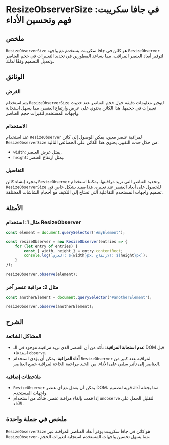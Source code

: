 <!--
Meta Description: # ResizeObserverSize في جافا سكريبت: فهم وتحسين الأداء ## ملخص `ResizeObserverSize` هو كائن في جافا سكريبت يستخدم مع واجهة `ResizeObserver` لتوفير أبع...
Meta Keywords: resizeobserver, العناصر, resizeobserversize, العنصر, استخدام
-->

# ResizeObserverSize في جافا سكريبت: فهم وتحسين الأداء

## ملخص
`ResizeObserverSize` هو كائن في جافا سكريبت يستخدم مع واجهة `ResizeObserver` لتوفير أبعاد العنصر المراقب، مما يساعد المطورين في تحديد التغييرات في حجم العناصر وتعديل التصميم وفقًا لذلك.

## الوثائق
### الغرض
يتم استخدام `ResizeObserverSize` لتوفير معلومات دقيقة حول حجم العناصر عند حدوث تغييرات في حجمها. هذا الكائن يحتوي على عرض وارتفاع العنصر، مما يسهل استجابة واجهات المستخدم لتغيرات حجم العناصر.

### الاستخدام
عند استخدام `ResizeObserver` لمراقبة عنصر معين، يمكن الوصول إلى كائن `ResizeObserverSize` من خلال حدث التغيير. يحتوي هذا الكائن على الخصائص التالية:

- `width`: يمثل عرض العنصر.
- `height`: يمثل ارتفاع العنصر.

### التفاصيل
بمجرد إنشاء كائن `ResizeObserver` وتحديد العناصر التي نريد مراقبتها، يمكننا استخدام `ResizeObserverSize` للحصول على أبعاد العنصر عند تغييره. هذا مفيد بشكل خاص في تصميم واجهات المستخدم التفاعلية التي تحتاج إلى التكيف مع أحجام الشاشات المختلفة.

## الأمثلة

### مثال 1: استخدام ResizeObserver
```javascript
const element = document.querySelector('#myElement');

const resizeObserver = new ResizeObserver(entries => {
    for (let entry of entries) {
        const { width, height } = entry.contentRect;
        console.log(`العرض: ${width}px، الارتفاع: ${height}px`);
    }
});

resizeObserver.observe(element);
```

### مثال 2: مراقبة عنصر آخر
```javascript
const anotherElement = document.querySelector('#anotherElement');

resizeObserver.observe(anotherElement);
```

## الشرح
### المشاكل الشائعة
- **عدم استجابة المراقبة**: تأكد من أن العنصر الذي تريد مراقبته موجود في الـ DOM قبل استدعاء `observe`.
- **أداء المراقبة**: يمكن أن يؤدي استخدام `ResizeObserver` لمراقبة عدد كبير من العناصر إلى تأثير سلبي على الأداء. من الجيد مراجعة الحاجة لمراقبة جميع العناصر.

### ملاحظات إضافية
- `ResizeObserver` يمكن أن يعمل مع أي عنصر DOM، مما يجعله أداة قوية لتصميم واجهات المستخدم.
- إذا قمت بإلغاء مراقبة عنصر، فتأكد من استخدام `unobserve` لتقليل الحمل على الأداء.

## ملخص في جملة واحدة
`ResizeObserverSize` هو كائن في جافا سكريبت يوفر أبعاد العناصر المراقبة عبر `ResizeObserver`، مما يسهل تحسين واجهات المستخدم استجابة لتغيرات الحجم.